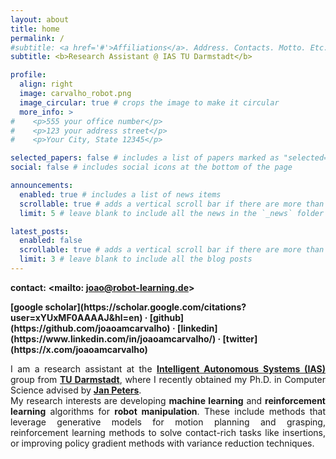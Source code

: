 ```yaml
---
layout: about
title: home
permalink: /
#subtitle: <a href='#'>Affiliations</a>. Address. Contacts. Motto. Etc.
subtitle: <b>Research Assistant @ IAS TU Darmstadt</b>

profile:
  align: right
  image: carvalho_robot.png
  image_circular: true # crops the image to make it circular
  more_info: >
#    <p>555 your office number</p>
#    <p>123 your address street</p>
#    <p>Your City, State 12345</p>

selected_papers: false # includes a list of papers marked as "selected={true}"
social: false # includes social icons at the bottom of the page

announcements:
  enabled: true # includes a list of news items
  scrollable: true # adds a vertical scroll bar if there are more than 3 news items
  limit: 5 # leave blank to include all the news in the `_news` folder

latest_posts:
  enabled: false
  scrollable: true # adds a vertical scroll bar if there are more than 3 new posts items
  limit: 3 # leave blank to include all the blog posts
---
```


**contact:** <b><mailto: joao@robot-learning.de></b>

<b>
[google scholar](https://scholar.google.com/citations?user=xYUxMF0AAAAJ&hl=en) &middot; 
[github](https://github.com/joaoamcarvalho) &middot;
[linkedin](https://www.linkedin.com/in/joaoamcarvalho/) &middot;
[twitter](https://x.com/joaoamcarvalho)
</b>

<p style='text-align: justify;'>
I am a research assistant at the 
<b><a href="https://www.ias.informatik.tu-darmstadt.de/" target="_blank">Intelligent Autonomous Systems (IAS)</a></b> 
group from
<b><a href="https://www.tu-darmstadt.de/" target="_blank">TU Darmstadt</a></b>,
where I recently obtained my Ph.D. in Computer Science advised by
<b><a href="https://www.ias.informatik.tu-darmstadt.de/Team/JanPeters" target="_blank">Jan Peters</a></b>.
<br>
My research interests are developing <b> machine learning</b> and <b>reinforcement learning</b> algorithms for <b>robot manipulation</b>. 
These include methods that leverage generative models for motion planning and grasping, reinforcement learning methods to solve contact-rich tasks like insertions, or improving policy gradient methods with variance reduction techniques.
</p>
